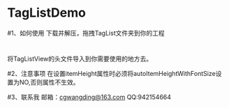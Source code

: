# TagListDemo
#1、如何使用
下载并解压，拖拽TagList文件夹到你的工程
#
将TagListView的头文件导入到你需要使用的地方去。

#2、注意事项
在设置itemHeight属性时必须将autoItemHeightWithFontSize设置为NO,否则属性不生效。

#3、联系我
邮箱：cgwangding@163.com QQ:942154664
